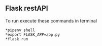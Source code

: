 ## Flask restAPI

To run execute these commands in terminal
```
*pipenv shell
*export FLASK_APP=app.py
*flask run
```